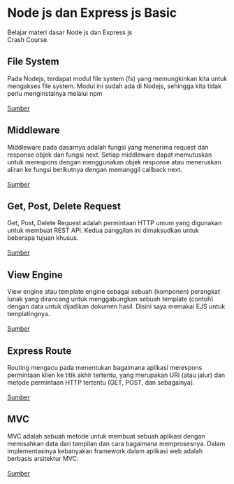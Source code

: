 # Node js dan Express js Basic
Belajar materi dasar Node js dan Express js<br>
Crash Course.

## File System
Pada Nodejs, terdapat modul file system (fs) yang memungkinkan kita untuk mengakses file system. Modul ini sudah ada di Nodejs, sehingga kita tidak perlu menginstalnya melalui npm
<br>
<br>
[Sumber](https://www.petanikode.com/nodejs-file/)

## Middleware
Middleware pada dasarnya adalah fungsi yang menerima request dan response objek dan fungsi next. Setiap middleware dapat memutuskan untuk merespons dengan menggunakan objek response atau meneruskan aliran ke fungsi berikutnya dengan memanggil callback next.
<br>
<br>
[Sumber](https://code.tutsplus.com/id/tutorials/build-a-complete-mvc-website-with-expressjs--net-34168)

## Get, Post, Delete Request
Get, Post, Delete Request adalah permintaan HTTP umum yang digunakan untuk membuat REST API. Kedua panggilan ini dimaksudkan untuk beberapa tujuan khusus.
<br>
<br>
[Sumber](https://codeforgeek.com/handle-get-post-request-express-4/)

## View Engine
View engine atau template engine sebagai sebuah (komponen) perangkat lunak yang dirancang untuk menggabungkan sebuah template (contoh) dengan data untuk dijadikan dokumen hasil.
Disini saya memakai EJS untuk templatingnya.
<br>
<br>
[Sumber](https://bertzzie.com/knowledge/serverside-nodejs/Templating.html)

## Express Route
Routing mengacu pada menentukan bagaimana aplikasi merespons permintaan klien ke titik akhir tertentu, yang merupakan URI (atau jalur) dan metode permintaan HTTP tertentu (GET, POST, dan sebagainya).
<br>
<br>
[Sumber](https://expressjs.com/en/starter/basic-routing.html)
## MVC
MVC adalah sebuah metode untuk membuat sebuah aplikasi dengan memisahkan data dari tampilan dan cara bagaimana memprosesnya. Dalam implementasinya kebanyakan framework dalam aplikasi web adalah berbasis arsitektur MVC.
<br>
<br>
[Sumber](https://id.wikipedia.org/wiki/MVC)

